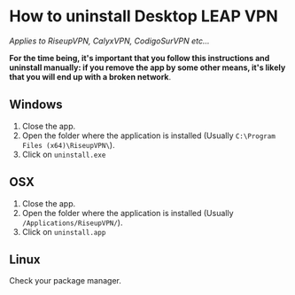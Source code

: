 # How to uninstall Desktop LEAP VPN

*Applies to RiseupVPN, CalyxVPN, CodigoSurVPN etc...*

**For the time being, it's important that you follow this instructions and uninstall manually: if
you remove the app by some other means, it's likely that you will end up with a broken network**.


## Windows

1. Close the app.
2. Open the folder where the application is installed (Usually `C:\Program Files (x64)\RiseupVPN\`).
3. Click on `uninstall.exe`

## OSX

1. Close the app.
2. Open the folder where the application is installed (Usually `/Applications/RiseupVPN/`).
3. Click on `uninstall.app`


## Linux 

Check your package manager.
